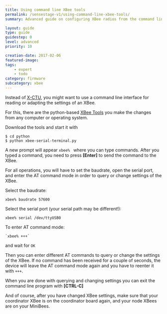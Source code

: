 ```yaml
---
title: Using command line XBee tools
permalink: /sensestage-v1/using-command-line-xbee-tools/
summary: Advanced guide on configuring XBee radios from the command line instead of using XCTU.

layout: guide
type: guide
guidestep: 0
level: advanced
priority: 10

creation-date: 2017-02-06
featured-image:
tags:
    - expert
    - todo
category: firmware
subcategory: xbee
---
```



Instead of [X-CTU](../using-x-ctue), you might want to use a command line interface for reading or adapting the settings of an XBee.

For this, there are the python-based [XBee Tools](https://github.com/sensestage/xbee-tools) you make the changes from any computer or operating system.

Download the tools and start it with

    $ cd python
    $ python xbee-serial-terminal.py

A new prompt will appear `xbee% ` where you can type commands. After you typed a command, you need to press **[Enter]** to send the command to the XBee.

For all operations, you will have to set the baudrate, open the serial port, and enter the AT command mode in order to query or change settings of the XBee.

Select the baudrate:

    xbee% baudrate 57600

Select the serial port (your serial path may be different!):

    xbee% serial /dev/ttyUSB0

To enter AT command mode:

    `xbee% +++`

and wait for `OK`

Then you can enter different AT commands to query or change the settings of the XBee. If no command has been received for a couple of seconds, the device will leave the AT command mode again and you have to reenter it with `+++`.


When you are done with querying and changing settings you can exit the command line program with **[CTRL-C]**

And of course, after you have changed XBee settings, make sure that your coordinator XBee is on the coordinator board again, and your node XBees are on your MiniBees.
